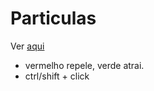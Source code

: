 # Particulas

Ver [aqui](http://alpardal.github.io/particles/index.html)

- vermelho repele, verde atrai.
- ctrl/shift + click

